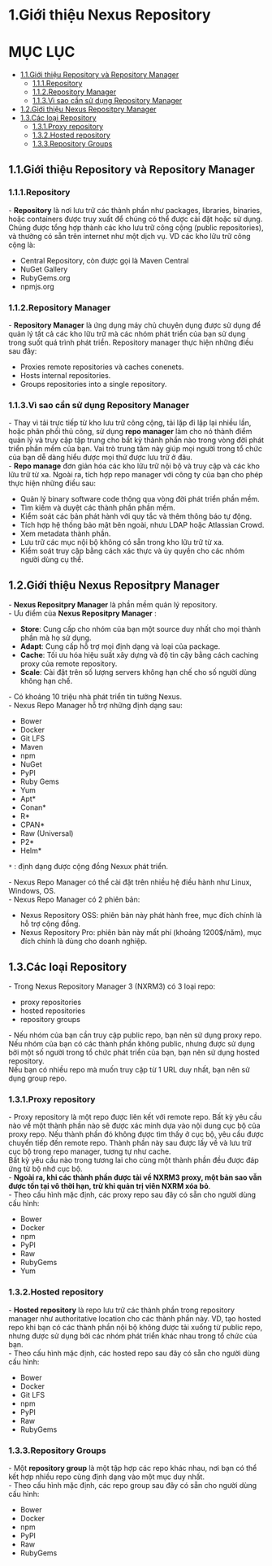 # 1.Giới thiệu Nexus Repository


# MỤC LỤC
  - [1.1.Giới thiệu Repository và Repository Manager](#11giới-thiệu-repository-và-repository-manager)
    - [1.1.1.Repository](#111repository)
    - [1.1.2.Repository Manager](#112repository-manager)
    - [1.1.3.Vì sao cần sử dụng Repository Manager](#113vì-sao-cần-sử-dụng-repository-manager)
  - [1.2.Giới thiệu Nexus Repositpry Manager](#12giới-thiệu-nexus-repositpry-manager)
  - [1.3.Các loại Repository](#13các-loại-repository)
    - [1.3.1.Proxy repository](#131proxy-repository)
    - [1.3.2.Hosted repository](#132hosted-repository)
    - [1.3.3.Repository Groups](#133repository-groups)



## 1.1.Giới thiệu Repository và Repository Manager
### 1.1.1.Repository
\- **Repository** là nơi lưu trữ các thành phần như packages, libraries, binaries, hoặc containers được truy xuất để chúng có thể được cài đặt hoặc sử dụng.  
Chúng được tổng hợp thành các kho lưu trữ công cộng (public repositories), và thường có sẵn trên internet như một dịch vụ. VD các kho lữu trữ công cộng là:  
- Central Repository, còn được gọi là Maven Central
- NuGet Gallery
- RubyGems.org
- npmjs.org

### 1.1.2.Repository Manager
\- **Repository Manager** là ứng dụng máy chủ chuyên dụng được sử dụng để quản lý tất cả các kho lữu trữ mà các nhóm phát triển của bạn sử dụng trong suốt quá trình phát triển. Repository manager thực hiện những điều sau đây:
- Proxies remote repositories và caches conenets.
- Hosts internal repositories.
- Groups repositories into a single repository.

### 1.1.3.Vì sao cần sử dụng Repository Manager
\- Thay vì tải trực tiếp từ kho lưu trữ công cộng, tải lặp đi lặp lại nhiều lần, hoặc phân phối thủ công, sử dụng **repo manager** làm cho nó thành điểm quản lý và truy cập tập trung cho bất kỳ thành phần nào trong vòng đời phát triển phần mềm của bạn. Vai trò trung tâm này giúp mọi người trong tổ chức của bạn dễ dàng hiểu được mọi thứ được lưu trữ ở đâu.  
\- **Repo manage** đơn giản hóa các kho lữu trữ nội bộ và truy cập và các kho lữu trữ từ xa. Ngoài ra, tích hợp repo manager với công ty của bạn cho phép thực hiện những điều sau:
- Quản lý binary software code thông qua vòng đời phát triển phần mềm.
- Tìm kiếm và duyệt các thành phần phần mềm.
- Kiểm soát các bản phát hành với quy tắc và thêm thông báo tự động.
- Tích hợp hệ thống bảo mật bên ngoài, nhưu LDAP hoặc Atlassian Crowd.
- Xem metadata thành phần.
- Lưu trữ các mục nội bộ không có sẵn trong kho lữu trữ từ xa.
- Kiểm soát truy cập bằng cách xác thực và ủy quyền cho các nhóm người dùng cụ thể.

## 1.2.Giới thiệu Nexus Repositpry Manager
\- **Nexus Repositpry Manager** là phần mềm quản lý repository.  
\- Ưu điểm của **Nexus Repositpry Manager** :  
- **Store**: Cung cấp cho nhóm của bạn một source duy nhất cho mọi thành phần mà họ sử dụng.
- **Adapt**: Cung cấp hỗ trợ mọi định dạng và loại của package.
- **Cache**: Tối ưu hóa hiệu suất xây dựng và độ tin cậy bằng cách caching proxy của remote repository.
- **Scale**: Cài đặt trên số lượng servers không hạn chế  cho số người dùng không hạn chế.

\- Có khoảng 10 triệu nhà phát triển tin tưởng Nexus.  
\- Nexus Repo Manager hỗ trợ những định dạng sau:
- Bower
- Docker
- Git LFS
- Maven
- npm
- NuGet
- PyPI
- Ruby Gems
- Yum
- Apt*
- Conan*
- R*
- CPAN*
- Raw (Universal)
- P2* 
- Helm* 

`*` : định dạng được cộng đồng Nexux phát triển.  

\- Nexus Repo Manager có thể cài đặt trên nhiều hệ điều hành như Linux, Windows, OS.  
\- Nexus Repo Manager có 2 phiên bản:
- Nexus Repository OSS: phiên bản này phát hành free, mục đích chính là hỗ trợ cộng đồng.
- Nexus Repository Pro: phiên bản này mất phí (khoảng 1200$/năm), mục đích chính là dùng cho doanh nghiệp.

## 1.3.Các loại Repository
\- Trong Nexus Repository Manager 3 (NXRM3) có 3 loại repo:
- proxy repositories
- hosted repositories
- repository groups

\- Nếu nhóm của bạn cần truy cập public repo, bạn nên sử dụng proxy repo.  
Nếu nhóm của bạn có các thành phần không public, nhưng được sử dụng bởi một số người trong tổ chức phát triển của bạn, bạn nên sử dụng hosted repository.  
Nếu bạn có nhiều repo mà muốn truy cập từ 1 URL duy nhất, bạn nên sử dụng group repo.  

### 1.3.1.Proxy repository
\- Proxy repository là một repo được liên kết với remote repo. Bất kỳ yêu cầu nào về một thành phần nào sẽ được xác minh dựa vào nội dung cục bộ của proxy repo. Nếu thành phần đó không được tìm thấy ở cục bộ, yêu cầu được chuyển tiếp đến remote repo. Thành phần này sau được lấy về và lưu trữ cục bộ trong repo manager, tương tự như cache.  
Bất kỳ yêu cầu nào trong tương lai cho cùng một thành phần đều được đáp ứng từ bộ nhớ cục bộ.  
\- **Ngoài ra, khi các thành phần được tải về NXRM3 proxy, một bản sao vẫn được tồn tại vô thời hạn, trừ khi quản trị viên NXRM xóa bỏ**.  
\- Theo cấu hình mặc định, các proxy repo sau đây có sẵn cho người dùng cấu hình:  
- Bower
- Docker
- npm
- PyPI
- Raw
- RubyGems
- Yum

### 1.3.2.Hosted repository
\- **Hosted repository** là repo lưu trữ các thành phần trong repository manager như authoritative location cho các thành phần này. VD, tạo hosted repo khi bạn có các thành phần nội bộ không được tải xuống từ public repo, nhưng được sử dụng bởi các nhóm phát triển khác nhau trong tổ chức của bạn.  
\- Theo cấu hình mặc định, các hosted repo sau đây có sẵn cho người dùng cấu hình:  
- Bower
- Docker
- Git LFS
- npm
- PyPI
- Raw
- RubyGems

### 1.3.3.Repository Groups
\- Một **repository group** là một tập hợp các repo khác nhau, nơi bạn có thể kết hợp nhiều repo cùng định dạng vào một mục duy nhất.  
\- Theo cấu hình mặc định, các repo group sau đây có sẵn cho người dùng cấu hình:  
- Bower
- Docker
- npm
- PyPI
- Raw
- RubyGems

